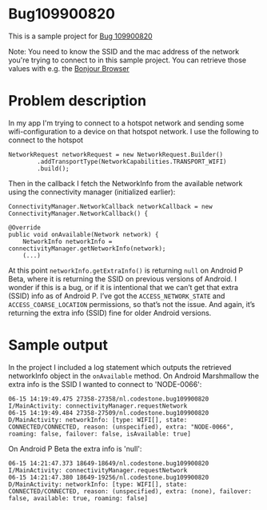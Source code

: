 # Bug109900820
This is a sample project for [Bug 109900820](https://issuetracker.google.com/issues/109900820)

Note: You need to know the SSID and the mac address of the network you're trying to connect to in this sample project. You can retrieve those values with e.g. the [Bonjour Browser](https://hobbyistsoftware.com/bonjourbrowser)

# Problem description
In my app I'm trying to connect to a hotspot network and sending some wifi-configuration to a device on that hotspot network. I use the following to connect to the hotspot

    NetworkRequest networkRequest = new NetworkRequest.Builder()
            .addTransportType(NetworkCapabilities.TRANSPORT_WIFI)
            .build();

Then in the callback I fetch the NetworkInfo from the available network using the connectivity manager (initialized earlier):

    ConnectivityManager.NetworkCallback networkCallback = new ConnectivityManager.NetworkCallback() {
    
    @Override
    public void onAvailable(Network network) {
        NetworkInfo networkInfo = connectivityManager.getNetworkInfo(network);
        (...)

At this point `networkInfo.getExtraInfo()` is returning `null` on Android P Beta, where it is returning the SSID on previous versions of Android. I wonder if this is a bug, or if it is intentional that we can’t get that extra (SSID) info as of Android P. I’ve got the `ACCESS_NETWORK_STATE` and `ACCESS_COARSE_LOCATION` permissions, so that’s not the issue. And again, it’s returning the extra info (SSID) fine for older Android versions.

# Sample output
In the project I included a log statement which outputs the retrieved networkInfo object in the `onAvailable` method. On Android Marshmallow the extra info is the SSID I wanted to connect to 'NODE-0066':

    06-15 14:19:49.475 27358-27358/nl.codestone.bug109900820 I/MainActivity: connectivityManager.requestNetwork
    06-15 14:19:49.484 27358-27509/nl.codestone.bug109900820 D/MainActivity: networkInfo: [type: WIFI[], state: CONNECTED/CONNECTED, reason: (unspecified), extra: "NODE-0066", roaming: false, failover: false, isAvailable: true]

On Android P Beta the extra info is 'null':

    06-15 14:21:47.373 18649-18649/nl.codestone.bug109900820 I/MainActivity: connectivityManager.requestNetwork
    06-15 14:21:47.380 18649-19256/nl.codestone.bug109900820 D/MainActivity: networkInfo: [type: WIFI[], state: CONNECTED/CONNECTED, reason: (unspecified), extra: (none), failover: false, available: true, roaming: false]

